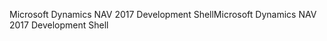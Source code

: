 <span data-ttu-id="55a20-101">Microsoft Dynamics NAV 2017 Development Shell</span><span class="sxs-lookup"><span data-stu-id="55a20-101">Microsoft Dynamics NAV 2017 Development Shell</span></span>